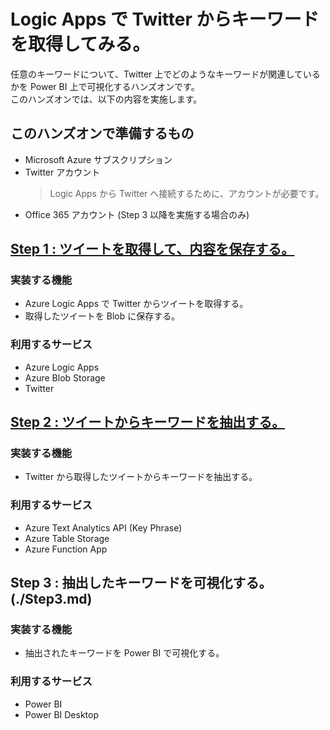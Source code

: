 # Logic Apps で Twitter からキーワードを取得してみる。
任意のキーワードについて、Twitter 上でどのようなキーワードが関連しているかを Power BI 上で可視化するハンズオンです。  
このハンズオンでは、以下の内容を実施します。

## このハンズオンで準備するもの
- Microsoft Azure サブスクリプション
- Twitter アカウント
    > Logic Apps から Twitter へ接続するために、アカウントが必要です。
- Office 365 アカウント (Step 3 以降を実施する場合のみ)

## [Step 1 : ツイートを取得して、内容を保存する。](./Step1.md)

### 実装する機能
- Azure Logic Apps で Twitter からツイートを取得する。
- 取得したツイートを Blob に保存する。

### 利用するサービス
- Azure Logic Apps
- Azure Blob Storage
- Twitter

## [Step 2 : ツイートからキーワードを抽出する。](./Step2.md)

### 実装する機能
- Twitter から取得したツイートからキーワードを抽出する。

### 利用するサービス
- Azure Text Analytics API (Key Phrase)
- Azure Table Storage
- Azure Function App

## Step 3 : 抽出したキーワードを可視化する。(./Step3.md)

### 実装する機能
- 抽出されたキーワードを Power BI で可視化する。

### 利用するサービス
- Power BI
- Power BI Desktop
